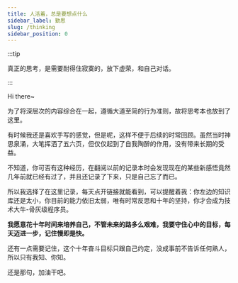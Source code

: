 ```yaml
---
title: 人活着，总是要想点什么
sidebar_label: 勤思
slug: /thinking
sidebar_position: 0
---
```


:::tip

真正的思考，是需要耐得住寂寞的，放下虚荣，和自己对话。

:::

Hi there~

为了将深层次的内容综合在一起，遵循大道至简的行为准则，故将思考本也放到了这里。

有时候我还是喜欢手写的感觉，但是呢，这样不便于后续的时常回顾。虽然当时神思泉涌，大笔挥洒了五六页，但仅仅起到了自我陶醉的作用，没有带来长期的受益。

不知道，你可否有这种经历，在翻阅以前的记录本时会发现现在的某些新感悟竟然几年前就已经有过了，并且还记录了下来，只是自己忘了而已。

所以我选择了在这里记录，每天点开链接就能看到，可以提醒着我：你左边的知识库还是太小，你目前的能力依旧太弱，唯有时常反思和十年的坚持，你才会成为技术大牛-骨灰级程序员。

**我愿意花十年时间来培养自己，不管未来的路多么艰难，我要守住心中的目标，每天迈进一步，记住慢即是快。**

还有一点需要记住，这个十年奋斗目标只跟自己约定，没成事前不告诉任何熟人，所以只有我知、你知。

还是那句，加油干吧。

